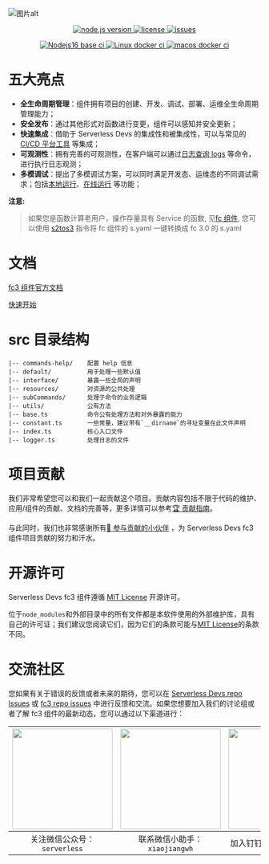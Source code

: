 ![图片alt](https://serverless-article-picture.oss-cn-hangzhou.aliyuncs.com/1635756716877_20211101085157044368.png)

<p align="center" class="flex justify-center">
  <a href="https://nodejs.org/en/" class="ml-1" target="_blank">
    <img src="https://img.shields.io/badge/node-%3E%3D%2014.14.0-brightgreen" alt="node.js version">
  </a>
  <a href="https://github.com/devsapp/fc3/blob/master/LICENSE" class="ml-1" target="_blank">
    <img src="https://img.shields.io/badge/License-MIT-green" alt="license">
  </a>
  <a href="https://github.com/devsapp/fc3/issues" class="ml-1" target="_blank">
    <img src="https://img.shields.io/github/issues/devsapp/fc3" alt="issues">
  </a>
</p>

<p align="center" class="flex justify-center">
  <a href="https://github.com/devsapp/fc3/actions/workflows/ci_node16.yaml" class="ml-1" target="_blank">
    <img src="https://github.com/devsapp/fc3/actions/workflows/ci_node16.yaml/badge.svg" alt="Nodejs16 base ci">
  </a>
  <a href="https://github.com/devsapp/fc3/actions/workflows/ci_with_docker_linux.yaml" class="ml-1" target="_blank">
    <img src="https://github.com/devsapp/fc3/actions/workflows/ci_with_docker_linux.yaml/badge.svg" alt="Linux docker ci">
  </a>
  <a href="https://github.com/devsapp/fc3/actions/workflows/ci_with_docker_macos.yaml" class="ml-1" target="_blank">
    <img src="https://github.com/devsapp/fc3/actions/workflows/ci_with_docker_macos.yaml/badge.svg" alt="macos docker ci">
  </a>
</p>

# 五大亮点

- **全生命周期管理**：组件拥有项目的创建、开发、调试、部署、运维全生命周期管理能力；
- **安全发布**：通过其他形式对函数进行变更，组件可以感知并安全更新；
- **快速集成**：借助于 Serverless Devs 的集成性和被集成性，可以与常见的 [CI/CD 平台工具](https://manual.serverless-devs.com/user-guide/cicd/) 等集成；
- **可观测性**：拥有完善的可观测性，在客户端可以通过[日志查询 logs](https://manual.serverless-devs.com/user-guide/aliyun/fc3/logs/) 等命令，进行执行日志观测；
- **多模调试**：提出了多模调试方案，可以同时满足开发态、运维态的不同调试需求；包括[本地运行](https://manual.serverless-devs.com/user-guide/aliyun/fc3/local/)、[在线运行](https://manual.serverless-devs.com/user-guide/aliyun/fc3/invoke/) 等功能；

**注意:**

> 如果您是函数计算老用户，操作存量具有 Service 的函数, 见[fc 组件](https://docs.serverless-devs.com/fc/readme), 您可以使用 [s2tos3](https://manual.serverless-devs.com/user-guide/aliyun/fc3/s2tos3/) 指令将 fc 组件的 s.yaml 一键转换成 fc 3.0 的 s.yaml

# 文档

[fc3 组件官方文档](https://manual.serverless-devs.com/user-guide/aliyun/#fc3)

[快速开始](https://manual.serverless-devs.com/getting-started/)

# src 目录结构

```text
|-- commands-help/    配置 help 信息
|-- default/          用于处理一些默认值
|-- interface/        暴露一些全局的声明
|-- resources/        对资源的公共处理
|-- subCommands/      处理子命令的业务逻辑
|-- utils/            公有方法
|-- base.ts           命令公有处理方法和对外暴露的能力
|-- constant.ts       一些常量，建议带有`__dirname`的寻址变量在此文件声明
|-- index.ts          核心入口文件
|-- logger.ts         处理日志的文件
```

# 项目贡献

我们非常希望您可以和我们一起贡献这个项目。贡献内容包括不限于代码的维护、应用/组件的贡献、文档的完善等，更多详情可以参考[🏆 贡献指南](./CONTRIBUTING.md)。

与此同时，我们也非常感谢所有[👬 参与贡献的小伙伴](https://github.com/devsapp/fc3/graphs/contributors) ，为 Serverless Devs fc3 组件项目贡献的努力和汗水。

# 开源许可

Serverless Devs fc3 组件遵循 [MIT License](./LICENSE) 开源许可。

位于`node_modules`和外部目录中的所有文件都是本软件使用的外部维护库，具有自己的许可证；我们建议您阅读它们，因为它们的条款可能与[MIT License](./LICENSE)的条款不同。

# 交流社区

您如果有关于错误的反馈或者未来的期待，您可以在 [Serverless Devs repo Issues](https://github.com/serverless-devs/serverless-devs/issues) 或 [fc3 repo issues](https://github.com/devsapp/fc3/issues) 中进行反馈和交流。如果您想要加入我们的讨论组或者了解 fc3 组件的最新动态，您可以通过以下渠道进行：

<p align="center">

| <img src="HTTPS://serverless-article-picture.oss-cn-hangzhou.aliyuncs.com/1635407298906_20211028074819117230.png" width="200px" > | <img src="HTTPS://serverless-article-picture.oss-cn-hangzhou.aliyuncs.com/1635407044136_20211028074404326599.png" width="200px" > | <img src="HTTPS://serverless-article-picture.oss-cn-hangzhou.aliyuncs.com/1635407252200_20211028074732517533.png" width="200px" > |
| --------------------------------------------------------------------------------------------------------------------------------- | --------------------------------------------------------------------------------------------------------------------------------- | --------------------------------------------------------------------------------------------------------------------------------- |
| <center>关注微信公众号：`serverless`</center>                                                                                     | <center>联系微信小助手：`xiaojiangwh`</center>                                                                                    | <center>加入钉钉交流群：`33947367`</center>                                                                                       |

</p>
